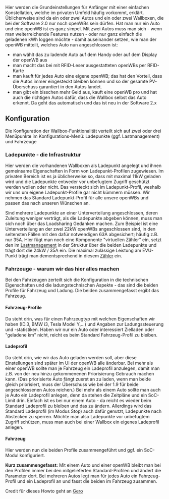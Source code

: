 Hier werden die Grundeinstellungen für Anfänger mit einer einfachen Konstellation, welche im privaten Umfeld häufig vorkommt, erklärt.
Üblicherweise sind da ein oder zwei Autos und ein oder zwei Wallboxen, die bei der Software 2.0 nur noch openWBs sein dürfen. Hat man nur ein Auto und eine openWB ist es ganz simpel. Mit zwei Autos muss man sich - wenn man weiterreichende Features nutzen - oder nur ganz einfach die geladenen kWh loggen möchte - damit auseinander setzen, wie man der openWB mitteilt, welches Auto nun angeschlossen ist: 
- man wählt das zu ladende Auto auf dem Handy oder auf dem Display der openWB aus
- man macht das bei mit RFID-Leser ausgestatteten openWBs per RFID-Karte
- man kauft für jedes Auto eine eigene openWB; das hat den Vorteil, dass die Autos immer eingesteckt bleiben können und so der gesamte PV-Überschuss garantiert in den Autos landet.
- man gibt ein bisschen mehr Geld aus, kauft eine openWB pro und hat auch die richtigen Autos dafür, dass die Wallbox selbst das Auto erkennt. Da geht das automatisch und das ist neu in der Software 2.x

## Konfiguration

Die Konfiguration der Wallbox-Funktionalität verteilt sich auf zwei oder drei Menüpunkte im Konfigurations-Menü: Ladepunkte (ggf. Lastmanagement) und Fahrzeuge 

### Ladepunkte - die Infrastruktur

Hier werden die vorhandenen Wallboxen als Ladepunkt angelegt und ihnen gemeinsame Eigenschaften in Form von Ladepunkt-Profilen zugewiesen. Im privaten Bereich ist es ja üblicherweise so, dass mit maximal 11kW geladen wird und die Ladepunkte entweder vor unbefugtem Zugriff geschützt werden wollen oder nicht. Das versteckt sich im Ladepunkt-Profil, weshalb wir uns um eigene Ladepunkt-Profile gar nicht kümmern müssen. Wir nehmen das Standard Ladepunkt-Profil für alle unsere openWBs und passen das nach unseren Wünschen an.

Sind mehrere Ladepunkte an einer Unterverteilung angeschlossen, deren Zuleitung weniger verträgt, als die Ladepunkte abgeben können, muss man sich noch über das Loadsharing Gedanken machen. Zum Beispiel ist eine Unterverteilung an der zwei 22kW openWBs angeschlossen sind, in den seltensten Fällen mit den dafür notwendigen 63A abgesichert; häufig z.B. nur 35A. Hier fügt man noch eine Komponente "virtuellen Zähler" ein, setzt den im [Lastmanagement](https://github.com/openWB/core/wiki/Lastmanagement-und-kaskadierte-Zähler) in der Struktur über die beiden Ladepunkte und trägt dort die 24kW / 35A ein. Die maximal zulässige Leistung am EVU-Punkt trägt man dementsprechend in diesem [Zähler](https://github.com/openWB/core/wiki/Zaehler) ein.
 
### Fahrzeuge - warum wir das hier alles machen

Bei den Fahrzeugen zerteilt sich die Konfiguration in die technischen Eigenschaften und die ladungstechnischen Aspekte - das sind die beiden Profile für Fahrzeug und Ladung. Die beiden zusammengefasst ergibt das Fahrzeug. 
#### Fahrzeug-Profile
Da steht drin, was für einen Fahrzeugtyp mit welchen Eigenschaften wir haben (ID.3, BMW i3, Tesla Model Y,...) und Angaben zur Ladungssteuerung und -statistiken. Haben wir nur ein Auto oder interessiert Zielladen oder "geladene km" nicht, reicht es beim Standard Fahrzeug-Profil zu bleiben.
#### Ladeprofil
Da steht drin, wie wir das Auto geladen werden soll, aber diese Einstellungen sind später im UI der openWB alle änderbar. Bei mehr als einer openWB sollte man je Fahrzeug ein Ladeprofil anzulegen, damit man z.B. von der neu hinzu gekommenenen Priorisierung Gebrauch machen kann. (Das priorisierte Auto fängt zuerst an zu laden, wenn man beide gleich priorisiert, muss der Überschuss wie bei der 1.9 für beide angeschlossenen Autos reichen.) Bei mehr als einem Auto sollte man auch je Auto ein Ladeprofil anlegen, denn da stehen die Zeitpläne und ein SoC-Limit drin. Einfach ist es bei nur einem Auto - da reicht es wieder beim Standard Ladeprofil zu bleiben und das zu ändern. Allerdings wird das Standard Ladeprofil (im Modus Stop) auch dafür genutzt, Ladepunkte nach Abstecken zu sperren. Möchte man also Ladepunkte vor unbefugtem Zugriff schützen, muss man auch bei einer Wallbox ein eigenes Ladeprofil anlegen.

#### Fahrzeug

Hier werden nun die beiden Profile zusammengeführt und ggf. ein SoC-Modul konfiguriert.

**Kurz zusammengefasst:** Mit einem Auto und einer openWB bleibt man bei den Profilen immer bei den mitgelieferten Standard-Profilen und ändert die Parameter dort. Bei mehreren Autos legt man für jedes Auto ein Fahrzeug-Profil und ein Ladeprofil an und fasst die beiden im Fahrzeug zusammen.

Credit für dieses Howto geht an [Gero](https://openwb.de/forum/viewtopic.php?t=8076)
